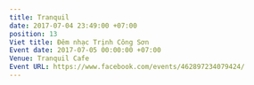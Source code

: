 ```yaml
---
title: Tranquil
date: 2017-07-04 23:49:00 +07:00
position: 13
Viet title: Đêm nhạc Trịnh Công Sơn
Event date: 2017-07-05 00:00:00 +07:00
Venue: Tranquil Cafe
Event URL: https://www.facebook.com/events/462897234079424/
---
```


